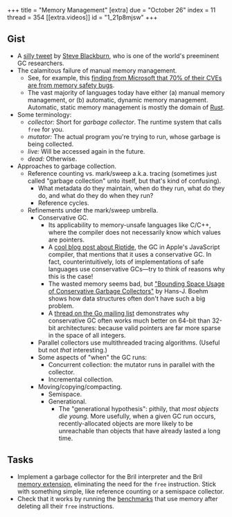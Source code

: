 +++
title = "Memory Management"
[extra]
due = "October 26"
index = 11
thread = 354
[[extra.videos]]
id = "1_21p8mjsw"
+++
## Gist

* A [silly tweet][tweet] by [Steve Blackburn][steve], who is one of the world's preeminent GC researchers.
* The calamitous failure of manual memory management.
    * See, for example, this [finding from Microsoft that 70% of their CVEs are from memory safety bugs][ms-bugs].
    * The vast majority of languages today have either (a) manual memory management, or (b) automatic, dynamic memory management. Automatic, static memory management is mostly the domain of [Rust][].
* Some terminology:
    * *collector:* Short for *garbage collector*. The runtime system that calls `free` for you.
    * *mutator:* The actual program you're trying to run, whose garbage is being collected.
    * *live:* Will be accessed again in the future.
    * *dead:* Otherwise.
* Approaches to garbage collection.
    * Reference counting vs. mark/sweep a.k.a. tracing (sometimes just called "garbage collection" unto itself, but that's kind of confusing).
        * What metadata do they maintain, when do they run, what do they do, and what do they do when they run?
        * Reference cycles.
    * Refinements under the mark/sweep umbrella.
        * Conservative GC.
            * Its applicability to memory-unsafe languages like C/C++, where the compiler does not necessarily know which values are pointers.
            * A [cool blog post about Riptide][riptide], the GC in Apple's JavaScript compiler, that mentions that it uses a conservative GC. In fact, counterintuitively, lots of implementations of safe languages use conservative GCs—try to think of reasons why this is the case!
            * The wasted memory seems bad, but ["Bounding Space Usage of Conservative Garbage Collectors"][boehm] by Hans-J. Boehm shows how data structures often don't have such a big problem.
            * A [thread on the Go mailing list][gothread] demonstrates why conservative GC often works much better on 64-bit than 32-bit architectures: because valid pointers are far more sparse in the space of all integers.
        * Parallel collectors use multithreaded tracing algorithms. (Useful but not *that* interesting.)
        * Some aspects of "when" the GC runs:
            * Concurrent collection: the mutator runs in parallel with the collector.
            * Incremental collection.
        * Moving/copying/compacting.
            * Semispace.
            * Generational.
                * The "generational hypothesis": pithily, that *most objects die young*. More usefully, when a given GC run occurs, recently-allocated objects are more likely to be unreachable than objects that have already lasted a long time.

[gothread]: https://groups.google.com/g/golang-nuts/c/qxlxu5RZAl0/
[boehm]: https://dl.acm.org/doi/abs/10.1145/565816.503282
[riptide]: https://webkit.org/blog/7122/introducing-riptide-webkits-retreating-wavefront-concurrent-garbage-collector/
[steve]: http://users.cecs.anu.edu.au/~steveb/
[mem]: https://capra.cs.cornell.edu/bril/lang/memory.html
[ms-bugs]: https://msrc-blog.microsoft.com/2019/07/16/a-proactive-approach-to-more-secure-code/
[rust]: https://www.rust-lang.org
[tweet]: https://twitter.com/stevemblackburn/status/1075127763739144192?lang=en

## Tasks

* Implement a garbage collector for the Bril interpreter and the Bril [memory extension][mem], eliminating the need for the `free` instruction. Stick with something simple, like reference counting or a semispace collector.
* Check that it works by running the [benchmarks][] that use memory after deleting all their `free` instructions.

[benchmarks]: https://capra.cs.cornell.edu/bril/tools/bench.html
[prop]: @/syllabus.md#proposal

